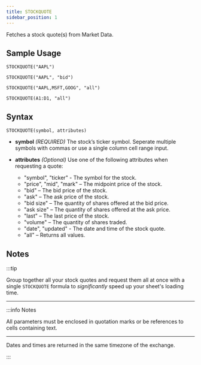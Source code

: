 ```yaml
---
title: STOCKQUOTE
sidebar_position: 1
---
```


Fetches a stock quote(s) from Market Data.

## Sample Usage

    STOCKQUOTE("AAPL")

    STOCKQUOTE("AAPL", "bid")

    STOCKQUOTE("AAPL,MSFT,GOOG", "all")
    
    STOCKQUOTE(A1:D1, "all")

## Syntax

    STOCKQUOTE(symbol, attributes)

- **symbol** _(REQUIRED)_ The stock’s ticker symbol. Seperate multiple symbols with commas or use a single column cell range input.

- **attributes** _(Optional)_ Use one of the following attributes when requesting a quote:
  - "symbol", "ticker" - The symbol for the stock.
  - "price", "mid", "mark" – The midpoint price of the stock.
  - "bid" – The bid price of the stock.
  - "ask" – The ask price of the stock.
  - "bid size" – The quantity of shares offered at the bid price.
  - "ask size" – The quantity of shares offered at the ask price.
  - "last" – The last price of the stock.
  - "volume" – The quantity of shares traded.
  - "date", "updated" - The date and time of the stock quote.
  - "all" – Returns all values.

## Notes

:::tip

Group together all your stock quotes and request them all at once with a single ```STOCKQUOTE``` formula to _significantly_ speed up your sheet's loading time.

---

:::info Notes

All parameters must be enclosed in quotation marks or be references to cells containing text.

---

Dates and times are returned in the same timezone of the exchange.

:::
